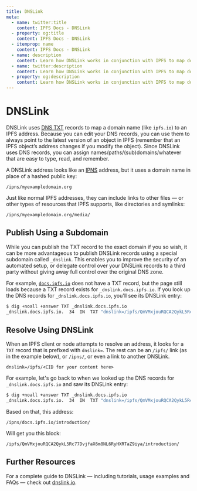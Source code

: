 ```yaml
---
title: DNSLink
meta:
  - name: twitter:title
    content: IPFS Docs - DNSLink
  - property: og:title
    content: IPFS Docs - DNSLink
  - itemprop: name
    content: IPFS Docs - DNSLink
  - name: description
    content: Learn how DNSLink works in conjunction with IPFS to map domain names to IPFS content.
  - name: twitter:description
    content: Learn how DNSLink works in conjunction with IPFS to map domain names to IPFS content.
  - property: og:description
    content: Learn how DNSLink works in conjunction with IPFS to map domain names to IPFS content.
---
```


# DNSLink

DNSLink uses [DNS TXT](https://en.wikipedia.org/wiki/TXT_record) records to map a domain name (like `ipfs.io`) to an IPFS address. Because you can edit your DNS records, you can use them to always point to the latest version of an object in IPFS (remember that an IPFS object’s address changes if you modify the object). Since DNSLink uses DNS records, you can assign names/paths/(sub)domains/whatever that are easy to type, read, and remember.

A DNSLink address looks like an [IPNS](/guides/concepts/ipns) address, but it uses a domain name in place of a hashed public key:

```
/ipns/myexampledomain.org
```

Just like normal IPFS addresses, they can include links to other files — or other types of resources that IPFS supports, like directories and symlinks:

```
/ipns/myexampledomain.org/media/
```

## Publish Using a Subdomain

While you can publish the TXT record to the exact domain if you so wish, it can be more advantageous to publish DNSLink records using a special subdomain called `_dnslink`. This enables you to improve the security of an automated setup, or delegate control over your DNSLink records to a third party without giving away full control over the original DNS zone.

For example, [`docs.ipfs.io`](https://docs.ipfs.io) does not have a TXT record, but the page still loads
because a TXT record exists for `_dnslink.docs.ipfs.io`. If you look up the DNS records for `_dnslink.docs.ipfs.io`, you'll see its DNSLink entry:

```sh
$ dig +noall +answer TXT _dnslink.docs.ipfs.io
_dnslink.docs.ipfs.io.  34  IN  TXT "dnslink=/ipfs/QmVMxjouRQCA2QykL5Rc77DvjfaX6m8NL6RyHXRTaZ9iya"
```

## Resolve Using DNSLink

When an IPFS client or node attempts to resolve an address, it looks for a `TXT` record that is prefixed with `dnslink=`. The rest can be an `/ipfs/` link (as in the example below), or `/ipns/`, or even a link to another DNSLink.

```
dnslink=/ipfs/<CID for your content here>
```

For example, let's go back to when we looked up the DNS records for `_dnslink.docs.ipfs.io` and saw its DNSLink entry:

```sh
$ dig +noall +answer TXT _dnslink.docs.ipfs.io
_dnslink.docs.ipfs.io.  34  IN  TXT "dnslink=/ipfs/QmVMxjouRQCA2QykL5Rc77DvjfaX6m8NL6RyHXRTaZ9iya"
```

Based on that, this address:

```
/ipns/docs.ipfs.io/introduction/
```

Will get you this block:

```
/ipfs/QmVMxjouRQCA2QykL5Rc77DvjfaX6m8NL6RyHXRTaZ9iya/introduction/
```

## Further Resources

For a complete guide to DNSLink — including tutorials, usage examples and FAQs — check out [dnslink.io](http://dnslink.io/).
